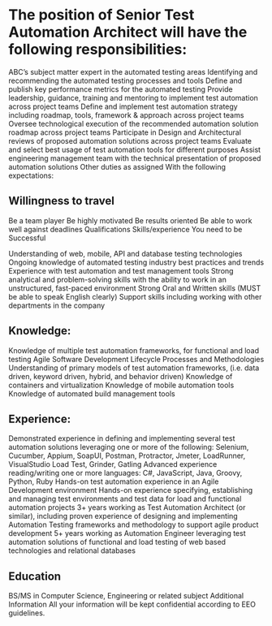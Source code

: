 
# The position of Senior Test Automation Architect will have the following responsibilities:

ABC’s subject matter expert in the automated testing areas
Identifying and recommending the automated testing processes and tools
Define and publish key performance metrics for the automated testing
Provide leadership, guidance, training and mentoring to implement test automation across project teams
Define and implement test automation strategy including roadmap, tools, framework & approach across project teams
Oversee technological execution of the recommended automation solution roadmap across project teams
Participate in Design and Architectural reviews of proposed automation solutions across project teams
Evaluate and select best usage of test automation tools for different purposes
Assist engineering management team with the technical presentation of proposed automation solutions
Other duties as assigned
With the following expectations:

## Willingness to travel
Be a team player
Be highly motivated
Be results oriented
Be able to work well against deadlines
Qualifications
Skills/experience You need to be Successful



Understanding of web, mobile, API and database testing technologies
Ongoing knowledge of automated testing industry best practices and trends
Experience with test automation and test management tools
Strong analytical and problem-solving skills with the ability to work in an unstructured, fast-paced environment
Strong Oral and Written skills (MUST be able to speak English clearly)
Support skills including working with other departments in the company

## Knowledge:

Knowledge of multiple test automation frameworks, for functional and load testing
Agile Software Development Lifecycle Processes and Methodologies
Understanding of primary models of test automation frameworks, (i.e. data driven, keyword driven, hybrid, and behavior driven)
Knowledge of containers and virtualization
Knowledge of mobile automation tools
Knowledge of automated build management tools

## Experience:

Demonstrated experience in defining and implementing several test automation solutions leveraging one or more of the following: Selenium, Cucumber, Appium, SoapUI, Postman, Protractor, Jmeter, LoadRunner, VisualStudio Load Test, Grinder, Gatling
Advanced experience reading/writing one or more languages: C#, JavaScript, Java, Groovy, Python, Ruby
Hands-on test automation experience in an Agile Development environment
Hands-on experience specifying, establishing and managing test environments and test data for load and functional automation projects
 3+ years working as Test Automation Architect (or similar), including proven experience of designing and implementing Automation Testing frameworks and methodology to support agile product development
5+ years working as Automation Engineer leveraging test automation solutions of functional and load testing of web based technologies and relational databases

## Education

BS/MS in Computer Science, Engineering or related subject
Additional Information
All your information will be kept confidential according to EEO guidelines.
